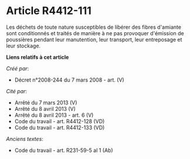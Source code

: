 # Article R4412-111

Les déchets de toute nature susceptibles de libérer des fibres d'amiante sont conditionnés et traités de manière à ne pas
provoquer d'émission de poussières pendant leur manutention, leur transport, leur entreposage et leur stockage.

**Liens relatifs à cet article**

_Créé par_:

  - Décret n°2008-244 du 7 mars 2008 - art. (V)

_Cité par_:

  - Arrêté du 7 mars 2013 (V)
  - Arrêté du 8 avril 2013 (V)
  - Arrêté du 8 avril 2013 - art. 6 (V)
  - Code du travail - art. R4412-128 (VD)
  - Code du travail - art. R4412-133 (VD)

_Anciens textes_:

  - Code du travail - art. R231-59-5 al 1 (Ab)
